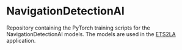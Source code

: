 # NavigationDetectionAI
Repository containing the PyTorch training scripts for the NavigationDetectionAI models.
The models are used in the [ETS2LA](https://github.com/ETS2LA) application.